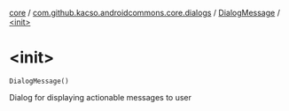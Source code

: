[core](../../index.md) / [com.github.kacso.androidcommons.core.dialogs](../index.md) / [DialogMessage](index.md) / [&lt;init&gt;](./-init-.md)

# &lt;init&gt;

`DialogMessage()`

Dialog for displaying actionable messages to user


